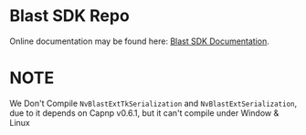 # Blast SDK Repo

Online documentation may be found here: [Blast SDK Documentation](https://nvidia-omniverse.github.io/PhysX/blast/index.html).

# NOTE

We Don't Compile `NvBlastExtTkSerialization` and `NvBlastExtSerialization`, due to it depends on Capnp v0.6.1, but it can't compile under Window & Linux